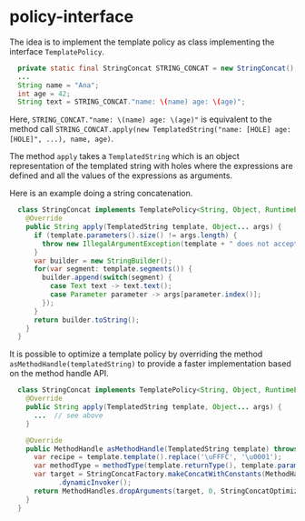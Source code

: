 # policy-interface

The idea is to implement the template policy as class implementing the interface `TemplatePolicy`.

```java
  private static final StringConcat STRING_CONCAT = new StringConcat();
  ...
  String name = "Ana";
  int age = 42;
  String text = STRING_CONCAT."name: \(name) age: \(age)";
```

Here, `STRING_CONCAT."name: \(name) age: \(age)"` is equivalent to the method call
`STRING_CONCAT.apply(new TemplatedString("name: [HOLE] age: [HOLE]", ...), name, age)`.

The method `apply` takes a `TemplatedString` which is an object representation of the templated string
with holes where the expressions are defined and all the values of the expressions as arguments.

Here is an example doing a string concatenation.

```java
  class StringConcat implements TemplatePolicy<String, Object, RuntimeException> {
    @Override
    public String apply(TemplatedString template, Object... args) {
      if (template.parameters().size() != args.length) {
        throw new IllegalArgumentException(template + " does not accept " + Arrays.toString(args));
      }
      var builder = new StringBuilder();
      for(var segment: template.segments()) {
        builder.append(switch(segment) {
          case Text text -> text.text();
          case Parameter parameter -> args[parameter.index()];
        });
      }
      return builder.toString();
    }
  }
```

It is possible to optimize a template policy by overriding the method `asMethodHandle(templatedString)`
to provide a faster implementation based on the method handle API.

```java
  class StringConcat implements TemplatePolicy<String, Object, RuntimeException> {
    @Override
    public String apply(TemplatedString template, Object... args) {
      ...  // see above
    }

    @Override
    public MethodHandle asMethodHandle(TemplatedString template) throws StringConcatException {
      var recipe = template.template().replace('\uFFFC', '\u0001');
      var methodType = methodType(template.returnType(), template.parameters().stream().map(Parameter::type).toArray(Class[]::new));
      var target = StringConcatFactory.makeConcatWithConstants(MethodHandles.lookup(), "concat", methodType, recipe)
            .dynamicInvoker();
      return MethodHandles.dropArguments(target, 0, StringConcatOptimized.class);
    }
  }
```



